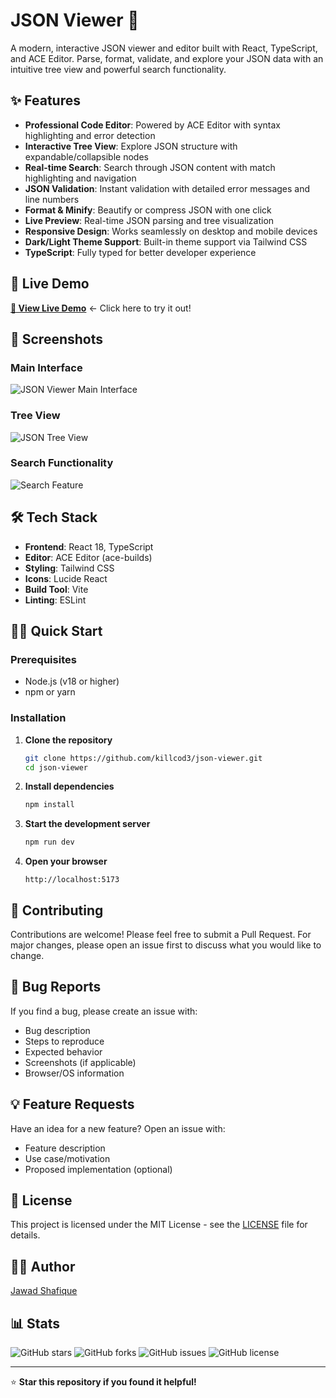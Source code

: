 # JSON Viewer 🔧

A modern, interactive JSON viewer and editor built with React, TypeScript, and ACE Editor. Parse, format, validate, and explore your JSON data with an intuitive tree view and powerful search functionality.

## ✨ Features

- **Professional Code Editor**: Powered by ACE Editor with syntax highlighting and error detection
- **Interactive Tree View**: Explore JSON structure with expandable/collapsible nodes
- **Real-time Search**: Search through JSON content with match highlighting and navigation
- **JSON Validation**: Instant validation with detailed error messages and line numbers
- **Format & Minify**: Beautify or compress JSON with one click
- **Live Preview**: Real-time JSON parsing and tree visualization
- **Responsive Design**: Works seamlessly on desktop and mobile devices
- **Dark/Light Theme Support**: Built-in theme support via Tailwind CSS
- **TypeScript**: Fully typed for better developer experience

## 🚀 Live Demo

[**👀 View Live Demo**]([https://your-app-url.vercel.app](https://json-viewer-app-psi.vercel.app/)) ← Click here to try it out!

## 📸 Screenshots

### Main Interface
![JSON Viewer Main Interface](https://i.postimg.cc/vmLYJvDn/chrome-DUx-ETlp2y-V.png)

### Tree View
![JSON Tree View](https://i.postimg.cc/ncCLX7w8/chrome-at-RFEV4-Ovp.png)

### Search Functionality
![Search Feature](https://i.postimg.cc/nc4njkYP/chrome-7-G8-BRs-AVsy.png)

## 🛠️ Tech Stack

- **Frontend**: React 18, TypeScript
- **Editor**: ACE Editor (ace-builds)
- **Styling**: Tailwind CSS
- **Icons**: Lucide React
- **Build Tool**: Vite
- **Linting**: ESLint

## 🏃‍♂️ Quick Start

### Prerequisites

- Node.js (v18 or higher)
- npm or yarn

### Installation

1. **Clone the repository**
   ```bash
   git clone https://github.com/killcod3/json-viewer.git
   cd json-viewer
   ```

2. **Install dependencies**
   ```bash
   npm install
   ```

3. **Start the development server**
   ```bash
   npm run dev
   ```

4. **Open your browser**
   ```
   http://localhost:5173
   ```

## 🤝 Contributing

Contributions are welcome! Please feel free to submit a Pull Request. For major changes, please open an issue first to discuss what you would like to change.



## 🐛 Bug Reports

If you find a bug, please create an issue with:
- Bug description
- Steps to reproduce
- Expected behavior
- Screenshots (if applicable)
- Browser/OS information

## 💡 Feature Requests

Have an idea for a new feature? Open an issue with:
- Feature description
- Use case/motivation
- Proposed implementation (optional)

## 📄 License

This project is licensed under the MIT License - see the [LICENSE](LICENSE) file for details.

## 👨‍💻 Author

[Jawad Shafique](https://github.com/killcod3)

## 📊 Stats

![GitHub stars](https://img.shields.io/github/stars/killcod3/json-viewer?style=social)
![GitHub forks](https://img.shields.io/github/forks/killcod3/json-viewer?style=social)
![GitHub issues](https://img.shields.io/github/issues/killcod3/json-viewer)
![GitHub license](https://img.shields.io/github/license/killcod3/json-viewer)

---

⭐ **Star this repository if you found it helpful!**
